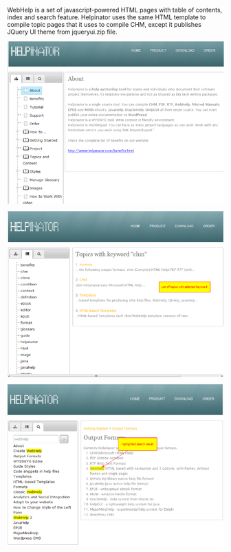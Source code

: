 WebHelp is a set of javascript-powered HTML pages with table of contents, index and search feature. Helpinator uses the same HTML template to compile topic pages that it uses to compile CHM, except it publishes JQuery UI theme from jqueryui.zip file.




![](images/webhelp.png "")




![](images/webhelp1.png "")




![](images/webhelp2.png "")
